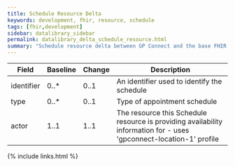 ```yaml
---
title: Schedule Resource Delta
keywords: development, fhir, resource, schedule
tags: [fhir,development]
sidebar: datalibrary_sidebar
permalink: datalibrary_delta_schedule_resource.html
summary: "Schedule resource delta between GP Connect and the base FHIR resource."
---
```

<table>
	<thead>
		<tr>
			<th>Field</th>
			<th>Baseline</th>
			<th>Change</th>
			<th>Description</th>
		</tr>
	</thead>
	<tbody>
		<tr>
			<td>	identifier	</td>
			<td>	0..*	</td>
			<td>	0..1	</td>
			<td>	An identifier used to identify the schedule	</td>
		</tr>		
		<tr>
			<td>	type	</td>
			<td>	0..*	</td>
			<td>	0..1	</td>
			<td>	Type of appointment schedule	</td>
		</tr>
		<tr>
			<td>	actor	</td>
			<td>	1..1	</td>
			<td>	1..1	</td>
			<td>	The resource this Schedule resource is providing availability information for - uses 'gpconnect-location-1' profile	</td>
		</tr>
	</tbody>

</table>

{% include links.html %}